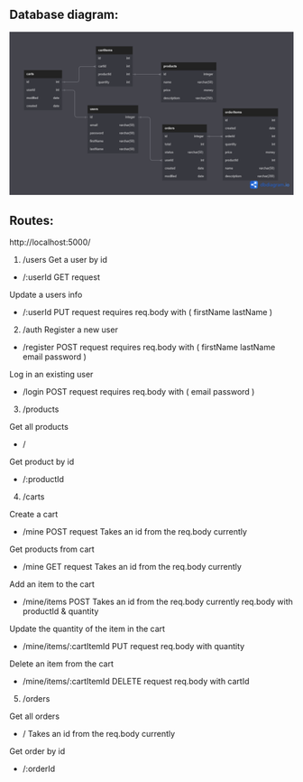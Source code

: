 ## Database diagram:

![Database diagram](https://github.com/owka54/PERN-ecommerce/blob/master/api/resources/db.png)

## Routes:

http://localhost:5000/

1. /users
Get a user by id
- /:userId
GET request

Update a users info
- /:userId
PUT request
requires req.body with (
    firstName
    lastName
)

2. /auth
Register a new user
- /register
POST request
requires req.body with (
    firstName
    lastName
    email
    password
)

Log in an existing user
- /login
POST request
requires req.body with (
    email
    password
)

3. /products

Get all products
- /

Get product by id
- /:productId

4. /carts

Create a cart
- /mine
POST request
Takes an id from the req.body currently

Get products from cart
- /mine
GET request
Takes an id from the req.body currently

Add an item to the cart
- /mine/items
POST
Takes an id from the req.body currently
req.body with productId & quantity

Update the quantity of the item in the cart
- /mine/items/:cartItemId
PUT request
req.body with quantity

Delete an item from the cart
- /mine/items/:cartItemId
DELETE request
req.body with cartId

5. /orders

Get all orders
- /
Takes an id from the req.body currently

Get order by id
- /:orderId